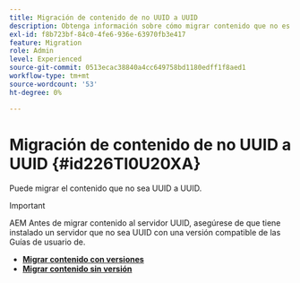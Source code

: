 ```yaml
---
title: Migración de contenido de no UUID a UUID
description: Obtenga información sobre cómo migrar contenido que no es UUID a UUID
exl-id: f8b723bf-84c0-4fe6-936e-63970fb3e417
feature: Migration
role: Admin
level: Experienced
source-git-commit: 0513ecac38840a4cc649758bd1180edff1f8aed1
workflow-type: tm+mt
source-wordcount: '53'
ht-degree: 0%

---
```


# Migración de contenido de no UUID a UUID {#id226TI0U20XA}


Puede migrar el contenido que no sea UUID a UUID.

>[!IMPORTANT]
>
> AEM Antes de migrar contenido al servidor UUID, asegúrese de que tiene instalado un servidor que no sea UUID con una versión compatible de las Guías de usuario de.



* [**Migrar contenido con versiones**](./migrate-non-uuid-uuid-with-versions.md)
* [**Migrar contenido sin versión**](./migrate-non-uuid-uuid-without-versions.md)
